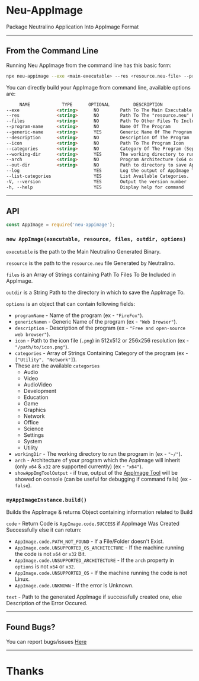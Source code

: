 # Neu-AppImage
Package Neutralino Application Into AppImage Format

---

## From the Command Line

Running Neu AppImage from the command line has this basic form:

```bash
npx neu-appimage --exe <main-executable> --res <resource.neu-file> --program-name <program-name> --description <description> --icon <png-512x512-icon> --categories <categories> --arch <architecture> --out-dir <output-directory> [Optional Arguments]
```

You can directly build your AppImage from command line, available options are:

```html
     NAME            TYPE      OPTIONAL         DESCRIPTION
--exe              <string>      NO        Path To The Main Executable
--res              <string>      NO        Path To The "resource.neu" File
--files            <string>      NO        Path To Other Files To Include (seprated by comma, example: file1,file2,file3)
--program-name     <string>      NO        Name Of The Program
--generic-name     <string>      YES       Generic Name Of The Program
--description      <string>      NO        Description Of The Program
--icon             <string>      NO        Path To The Program Icon
--categories       <string>      NO        Category Of The Program (Seprated By Comma if multiple, example: cat1,cat2)
--working-dir      <string>      YES       The working directory to run the program in
--arch             <string>      NO        Program Architecture (x64 or x32)
--out-dir          <string>      NO        Path to directory to save AppImage in
--log                            YES       Log the output of AppImage Tool.
--list-categories                YES       List Available Categories.
-V, --version                    YES       Output the version number
-h, --help                       YES       Display help for command
```

---

## API

```javascript
const AppImage = require('neu-appimage');
```

### `new AppImage(executable, resource, files, outdir, options)`

`executable` is the path to the Main Neutralino Generated Binary.

`resource` is the path to the `resource.neu` file Generated by Neutralino.

`files` is an Array of Strings containing Path To Files To Be Included in AppImage.

`outdir` is a String Path to the directory in which to save the AppImage To.

`options` is an object that can contain following fields:

* `programName` - Name of the program (ex - `"FireFox"`).
* `genericNamen` - Generic Name of the program (ex - `"Web Browser"`).
* `description` - Description of the program (ex - `"Free and open-source web browser"`).
* `icon` - Path to the icon file (`.png`) in 512x512 or 256x256 resolution (ex - `"/path/to/icon.png"`).
* `categories` - Array of Strings Containing Category of the program (ex - `["Utility", "Network"]`).
* These are the available `categories`
    - Audio
    - Video
    - AudioVideo
    - Development
    - Education
    - Game
    - Graphics
    - Network
    - Office
    - Science
    - Settings
    - System
    - Utility
* `workingDir` - The working directory to run the program in (ex - `"~/"`).
* `arch` - Architecture of your program which the AppImage will inherit (only `x64` & `x32` are supported currently) (ex - `"x64"`).
* `showAppImgToolOutput` - if true, output of the [AppImage Tool](https://github.com/AppImage/AppImageKit) will be showed on console (can be useful for debugging if command fails) (ex - `false`).

### `myAppImageInstance.build()`
Builds the AppImage & returns Object containing information related to Build

`code` - Return Code is `AppImage.code.SUCCESS` if AppImage Was Created Successfully else it can return:
* `AppImage.code.PATH_NOT_FOUND` - If a File/Folder doesn't Exist.
* `AppImage.code.UNSUPPORTED_OS_ARCHITECTURE` - If the machine running the code is not `x64` or `x32` Bit.
* `AppImage.code.UNSUPPORTED_ARCHITECTURE` - If the `arch` property in `options` is not `x64` or `x32`.
* `AppImage.code.UNSUPPORTED_OS` - If the machine running the code is not Linux.
* `AppImage.code.UNKNOWN` - If the error is Unknown.

`text` - Path to the generated AppImage if successfully created one, else Description of the Error Occured.

---

## Found Bugs?

You can report bugs/issues [Here](https://github.com/DEVLOPRR/Neu-AppImage/issues/new/choose)

---

# Thanks
